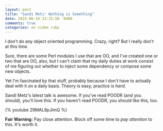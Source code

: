 ```yaml
---
layout: post
title: "Sandi Metz: Nothing is Something"
date: 2015-06-16 13:31:50 -0400
comments: true
categories: oo video ruby
---
```

I don't do any object oriented programming.  Crazy, right?  But I really don't at this time.

Sure, there are some Perl modules I use that are OO, and I've created one or two that are OO, also, but I can't claim that my daily duties at work consist of me figuring out whether to inject some dependency or compose some new objects.

Yet I'm fascinated by that stuff, probably because I don't have to actually deal with it on a daily basis.  Theory is easy; practice is _hard_.

Sandi Metz's latest talk is awesome.  If you've read POODR (and you should), you'll love this.  If you haven't read POODR, you should like this, too.

{% youtube 29MAL8pJImQ %}

__Fair Warning:__ Pay close attention. Block off some time to _pay attention_ to this.  It's worth it.
